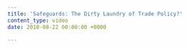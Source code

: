 ```yaml
---
title: 'Safeguards: The Dirty Laundry of Trade Policy?'
content_type: video
date: 2018-08-22 00:00:00 +0000

---
```


